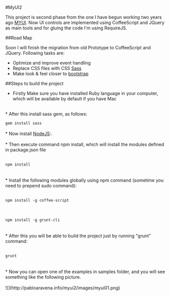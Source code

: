 #MyUI2

This project is second phase from the one I have begun working two years ago <a href="http://pabloaravena.info">MYUI</a>. Now UI controls are implemented using CoffeeScript and JQuery as main tools and for gluing the code I'm using RequireJS.

##Road Map

Soon I will finish the migration from old Prototype to CoffeeScript and JQuery. Following tasks are:

* Optimize and improve event handling
* Replace CSS files with CSS <a href="http://sass-lang.org">Sass</a>
* Make look & feel closer to <a href="http://twitter.github.com/bootstrap/">bootstrap</a>

##Steps to build the project

* Firstly Make sure you have installed Ruby language in your computer, which will be available by default if you have Mac
<br>
* After this install sass gem, as follows:
<br>
<code>
gem install sass
</code>
<br>
* Now install <a href="http://nodejs.org">NodeJS</a>:.
<br>
<br>
* Then execute command npm install, which will install the modules defined in package.json file
<br>
<br>
<code>
npm install
</code>
<br>
<br>
* Install the following modules globally using npm command (sometime you need to prepend sudo command):
<br>
<br>
<code>
npm install -g coffee-script
</code>
<br>
<br>
<code>
npm install -g grunt-cli
</code>
<br>
<br>
* After this you will be able to build the project just by running "grunt" command:
<br>
<br>
<code>
grunt
</code>
<br>
<br>
* Now you can open one of the examples in samples folder, and you will see something like the following picture.
<br>
<br>
![](http://pabloaravena.info/myui2/images/myui01.png)
